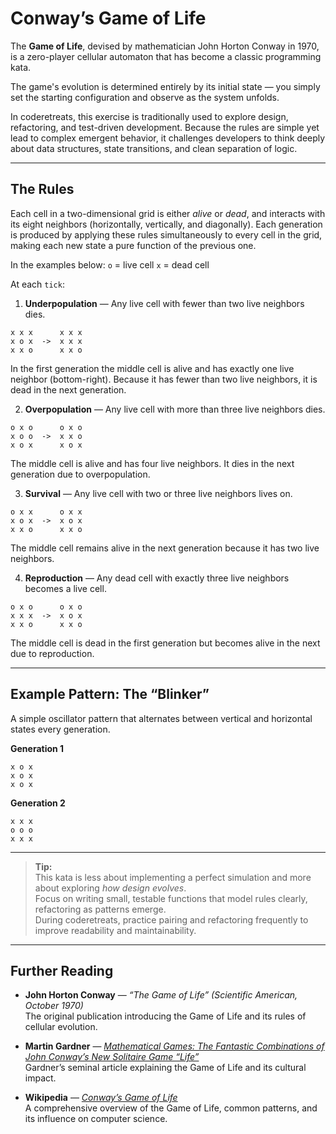 # Conway’s Game of Life

The **Game of Life**, devised by mathematician John Horton Conway in 1970, is a zero-player cellular automaton that has become a classic programming kata.  

The game's evolution is determined entirely by its initial state — you simply set the starting configuration and observe as the system unfolds.


In coderetreats, this exercise is traditionally used to explore design, refactoring, and test-driven development. Because the rules are simple yet lead to complex emergent behavior, it challenges developers to think deeply about data structures, state transitions, and clean separation of logic.

---

## The Rules

Each cell in a two-dimensional grid is either *alive* or *dead*, and interacts with its eight neighbors (horizontally, vertically, and diagonally). Each generation is produced by applying these rules simultaneously to every cell in the grid, making each new state a pure function of the previous one.

In the examples below:
    `o` = live cell
    `x` = dead cell


At each `tick`:


1. **Underpopulation** — Any live cell with fewer than two live neighbors dies.

```
x x x      x x x
x o x  ->  x x x
x x o      x x o
```

In the first generation the middle cell is alive and has exactly one live neighbor (bottom-right). Because it has fewer than two live neighbors, it is dead in the next generation.


2. **Overpopulation** — Any live cell with more than three live neighbors dies.

```
o x o      o x o
x o o  ->  x x o
x o x      x o x
```

The middle cell is alive and has four live neighbors. It dies in the next generation due to overpopulation.


3. **Survival** — Any live cell with two or three live neighbors lives on.

```
o x x      o x x
x o x  ->  x o x
x x o      x x o
```

The middle cell remains alive in the next generation because it has two live neighbors.


4. **Reproduction** — Any dead cell with exactly three live neighbors becomes a live cell.

```
o x o      o x o
x x x  ->  x o x
x x o      x x o
```

The middle cell is dead in the first generation but becomes alive in the next due to reproduction.


---

## Example Pattern: The “Blinker”

A simple oscillator pattern that alternates between vertical and horizontal states every generation.

**Generation 1**

```
x o x
x o x
x o x
```

**Generation 2**

```
x x x
o o o
x x x
```

---

> **Tip:**  
> This kata is less about implementing a perfect simulation and more about exploring *how design evolves*.  
> Focus on writing small, testable functions that model rules clearly, refactoring as patterns emerge.  
> During coderetreats, practice pairing and refactoring frequently to improve readability and maintainability.

---

## Further Reading

- **John Horton Conway** — *“The Game of Life” (Scientific American, October 1970)*  
  The original publication introducing the Game of Life and its rules of cellular evolution.

- **Martin Gardner** — *[Mathematical Games: The Fantastic Combinations of John Conway’s New Solitaire Game “Life”](https://www.ibiblio.org/lifepatterns/october1970.html)*  
  Gardner’s seminal article explaining the Game of Life and its cultural impact.

- **Wikipedia** — *[Conway’s Game of Life](https://en.wikipedia.org/wiki/Conway%27s_Game_of_Life)*  
  A comprehensive overview of the Game of Life, common patterns, and its influence on computer science.